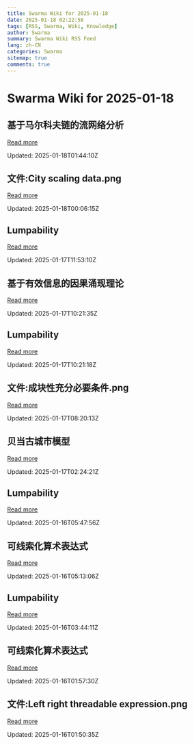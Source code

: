 ```yaml
---
title: Swarma Wiki for 2025-01-18
date: 2025-01-18 02:22:58
tags: [RSS, Swarma, Wiki, Knowledge]
author: Swarma
summary: Swarma Wiki RSS Feed
lang: zh-CN
categories: Swarma
sitemap: true
comments: true
---
```


# Swarma Wiki for 2025-01-18

## 基于马尔科夫链的流网络分析
[Read more](https://wiki.swarma.org/index.php?title=%E5%9F%BA%E4%BA%8E%E9%A9%AC%E5%B0%94%E7%A7%91%E5%A4%AB%E9%93%BE%E7%9A%84%E6%B5%81%E7%BD%91%E7%BB%9C%E5%88%86%E6%9E%90&diff=41169&oldid=34386)

Updated: 2025-01-18T01:44:10Z

## 文件:City scaling data.png
[Read more](https://wiki.swarma.org/index.php?title=%E6%96%87%E4%BB%B6:City_scaling_data.png&diff=41167&oldid=0)

Updated: 2025-01-18T00:06:15Z

## Lumpability
[Read more](https://wiki.swarma.org/index.php?title=Lumpability&diff=41166&oldid=41153)

Updated: 2025-01-17T11:53:10Z

## 基于有效信息的因果涌现理论
[Read more](https://wiki.swarma.org/index.php?title=%E5%9F%BA%E4%BA%8E%E6%9C%89%E6%95%88%E4%BF%A1%E6%81%AF%E7%9A%84%E5%9B%A0%E6%9E%9C%E6%B6%8C%E7%8E%B0%E7%90%86%E8%AE%BA&diff=41154&oldid=41104)

Updated: 2025-01-17T10:21:35Z

## Lumpability
[Read more](https://wiki.swarma.org/index.php?title=Lumpability&diff=41153&oldid=41131)

Updated: 2025-01-17T10:21:18Z

## 文件:成块性充分必要条件.png
[Read more](https://wiki.swarma.org/index.php?title=%E6%96%87%E4%BB%B6:%E6%88%90%E5%9D%97%E6%80%A7%E5%85%85%E5%88%86%E5%BF%85%E8%A6%81%E6%9D%A1%E4%BB%B6.png&diff=41134&oldid=0)

Updated: 2025-01-17T08:20:13Z

## 贝当古城市模型
[Read more](https://wiki.swarma.org/index.php?title=%E8%B4%9D%E5%BD%93%E5%8F%A4%E5%9F%8E%E5%B8%82%E6%A8%A1%E5%9E%8B&diff=41133&oldid=41101)

Updated: 2025-01-17T02:24:21Z

## Lumpability
[Read more](https://wiki.swarma.org/index.php?title=Lumpability&diff=41131&oldid=41127)

Updated: 2025-01-16T05:47:56Z

## 可线索化算术表达式
[Read more](https://wiki.swarma.org/index.php?title=%E5%8F%AF%E7%BA%BF%E7%B4%A2%E5%8C%96%E7%AE%97%E6%9C%AF%E8%A1%A8%E8%BE%BE%E5%BC%8F&diff=41129&oldid=41121)

Updated: 2025-01-16T05:13:06Z

## Lumpability
[Read more](https://wiki.swarma.org/index.php?title=Lumpability&diff=41127&oldid=41118)

Updated: 2025-01-16T03:44:11Z

## 可线索化算术表达式
[Read more](https://wiki.swarma.org/index.php?title=%E5%8F%AF%E7%BA%BF%E7%B4%A2%E5%8C%96%E7%AE%97%E6%9C%AF%E8%A1%A8%E8%BE%BE%E5%BC%8F&diff=41121&oldid=41119)

Updated: 2025-01-16T01:57:30Z

## 文件:Left right threadable expression.png
[Read more](https://wiki.swarma.org/index.php?title=%E6%96%87%E4%BB%B6:Left_right_threadable_expression.png&diff=41120&oldid=0)

Updated: 2025-01-16T01:50:35Z

